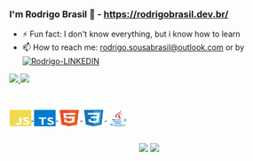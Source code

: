 ### I'm Rodrigo Brasil 👋 - https://rodrigobrasil.dev.br/

- ⚡ Fun fact: I don't know everything, but i know how to learn
- 📫 How to reach me: rodrigo.sousabrasil@outlook.com or by <a href="https://www.linkedin.com/in/rodrigo-brasil-272312178/" target="_blank"><img align="center" alt="Rodrigo-LINKEDIN" height="30" width="30" src="https://cdn.jsdelivr.net/gh/devicons/devicon/icons/linkedin/linkedin-original.svg" /> </a>
<!--
**rodrigo-brasil/rodrigo-brasil** is a ✨ _special_ ✨ repository because its `README.md` (this file) appears on your GitHub profile.


Here are some ideas to get you started:

- 🔭 I’m currently working on ...
- 🌱 I’m currently learning ...
- 👯 I’m looking to collaborate on ...
- 🤔 I’m looking for help with ...
- 💬 Ask me about ...
- 📫 How to reach me: ...
- 😄 Pronouns: ...
-->

 <div>
  <a href="https://github.com/rodrigo-brasil/">
  <img height="180em" src="https://github-readme-stats.vercel.app/api?username=rodrigo-brasil&show_icons=true&theme=dracula&include_all_commits=true&count_private=true"/>
  <img height="180em" src="https://github-readme-stats.vercel.app/api/top-langs/?username=rodrigo-brasil&layout=compact&langs_count=7&theme=dracula"/>
</div>
 
 ##
 
<div style="display: inline_block"><br>
  <img align="center" alt="Js" height="30" width="40" src="https://raw.githubusercontent.com/devicons/devicon/master/icons/javascript/javascript-plain.svg">
  <img align="center" alt="Java" height="30" width="40" src="https://raw.githubusercontent.com/devicons/devicon/master/icons/typescript/typescript-original.svg">
  <img align="center" alt="HTML" height="30" width="40" src="https://raw.githubusercontent.com/devicons/devicon/master/icons/html5/html5-original.svg">
  <img align="center" alt="CSS" height="30" width="40" src="https://raw.githubusercontent.com/devicons/devicon/master/icons/css3/css3-original.svg">
 <img align="center" alt="Java" height="30" width="40" src="https://raw.githubusercontent.com/devicons/devicon/master/icons/java/java-original.svg">
</div>
  
  ##
 
<div style="text-align: center">
  <a href="https://www.linkedin.com/in/rodrigo-brasil-272312178/" target="_blank"><img src="https://img.shields.io/badge/-LinkedIn-%230077B5?style=for-the-badge&logo=linkedin&logoColor=white" target="_blank"></a>
 <a href="https://discord.gg/363676626359418911" target="_blank"><img src="https://img.shields.io/badge/Discord-7289DA?style=for-the-badge&logo=discord&logoColor=white" target="_blank"></a> 
</div> 
